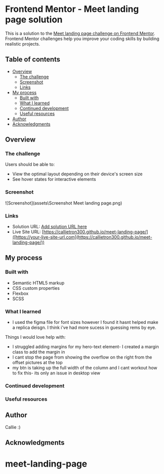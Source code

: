 # Frontend Mentor - Meet landing page solution

This is a solution to the [Meet landing page challenge on Frontend Mentor](https://www.frontendmentor.io/challenges/meet-landing-page-rbTDS6OUR). Frontend Mentor challenges help you improve your coding skills by building realistic projects.

## Table of contents

- [Overview](#overview)
  - [The challenge](#the-challenge)
  - [Screenshot](#screenshot)
  - [Links](#links)
- [My process](#my-process)
  - [Built with](#built-with)
  - [What I learned](#what-i-learned)
  - [Continued development](#continued-development)
  - [Useful resources](#useful-resources)
- [Author](#author)
- [Acknowledgments](#acknowledgments)

## Overview

### The challenge

Users should be able to:

- View the optimal layout depending on their device's screen size
- See hover states for interactive elements

### Screenshot

![Screenshot](assets\Screenshot Meet landing page.png)

### Links

- Solution URL: [Add solution URL here](https://your-solution-url.com)
- Live Site URL: [https://callietron300.github.io/meet-landing-page/]([https://your-live-site-url.com](https://callietron300.github.io/meet-landing-page/))

## My process

### Built with

- Semantic HTML5 markup
- CSS custom properties
- Flexbox
- SCSS

### What I learned

- I used the figma file for font sizes however I found it hasnt helped make a replica deisgn. I think i've had more sucess in guessing rems by eye.

Things I would love help with:

- I struggled adding margins for my hero-text element- I created a margin class to add the margin in
- I cant stop the page from showing the overflow on the right from the offset pictures at the top
- my btn is taking up the full width of the column and I cant workout how to fix this- its only an issue in desktop view

### Continued development

### Useful resources

## Author

Callie :)

## Acknowledgments

# meet-landing-page

